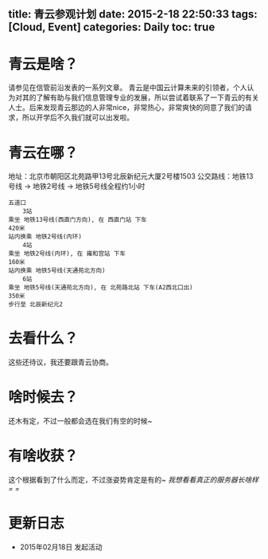 title: 青云参观计划
date: 2015-2-18 22:50:33
tags: [Cloud, Event]
categories: Daily
toc: true
---
# 青云是啥？
请参见在信管前沿发表的一系列文章。
青云是中国云计算未来的引领者，个人认为对其的了解有助与我们信息管理专业的发展，所以尝试着联系了一下青云的有关人士。后来发现青云那边的人非常nice，非常热心，非常爽快的同意了我们的请求，所以开学后不久我们就可以出发啦。

# 青云在哪？
地址：北京市朝阳区北苑路甲13号北辰新纪元大厦2号楼1503
公交路线：地铁13号线 → 地铁2号线 → 地铁5号线全程约1小时
```
五道口
 	3站
乘坐 地铁13号线(西直门方向), 在 西直门站 下车   
420米
站内换乘 地铁2号线(内环)
 	4站
乘坐 地铁2号线(内环), 在 雍和宫站 下车
160米
站内换乘 地铁5号线(天通苑北方向)
 	6站
乘坐 地铁5号线(天通苑北方向), 在 北苑路北站 下车(A2西北口出) 
350米
步行至 北辰新纪元2
```

# 去看什么？
这些还待议，我还要跟青云协商。

# 啥时候去？
还木有定，不过一般都会选在我们有空的时候~

# 有啥收获？
这个根据看到了什么而定，不过涨姿势肯定是有的~
*我想看看真正的服务器长啥样= =*

# 更新日志
- 2015年02月18日 发起活动